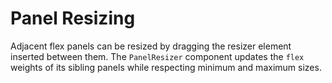 # Panel Resizing

Adjacent flex panels can be resized by dragging the resizer element inserted between them. The `PanelResizer` component updates the `flex` weights of its sibling panels while respecting minimum and maximum sizes.

